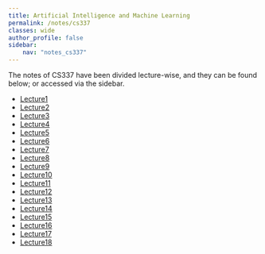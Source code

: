 ```yaml
---
title: Artificial Intelligence and Machine Learning
permalink: /notes/cs337
classes: wide
author_profile: false
sidebar:
    nav: "notes_cs337"
---
```

<script type="text/javascript" src="https://code.jquery.com/jquery-1.7.1.min.js"></script>

<script type="text/x-mathjax-config">
  MathJax.Hub.Config({
    tex2jax: {
      inlineMath: [ ['$','$'], ["\\(","\\)"] ],
      processEscapes: true
    }
  });
</script>
<script type="text/javascript" async src="https://cdnjs.cloudflare.com/ajax/libs/mathjax/2.7.5/latest.js?config=TeX-MML-AM_CHTML" async></script>

The notes of CS337 have been divided lecture-wise, and they can be found below; or accessed via the sidebar.

- [Lecture1](/notes/cs337/Lec1)
- [Lecture2](/notes/cs337/Lec2)
- [Lecture3](/notes/cs337/Lec3)
- [Lecture4](/notes/cs337/Lec4)
- [Lecture5](/notes/cs337/Lec5)
- [Lecture6](/notes/cs337/Lec6)
- [Lecture7](/notes/cs337/Lec7)
- [Lecture8](/notes/cs337/Lec8)
- [Lecture9](/notes/cs337/Lec9)
- [Lecture10](/notes/cs337/Lec10)
- [Lecture11](/notes/cs337/Lec11)
- [Lecture12](/notes/cs337/Lec12)
- [Lecture13](/notes/cs337/Lec13)
- [Lecture14](/notes/cs337/Lec14)
- [Lecture15](/notes/cs337/Lec15)
- [Lecture16](/notes/cs337/Lec16)
- [Lecture17](/notes/cs337/Lec17)
- [Lecture18](/notes/cs337/Lec18)
